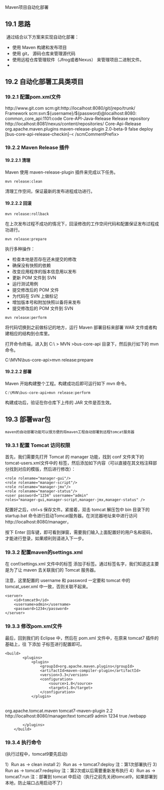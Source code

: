 Maven项目自动化部署

## 19.1 思路

​        通过结合以下方案来实现自动化部署：

- 使用 Maven 构建和发布项目
- 使用 git， 源码仓库来管理源代码
- 使用远程仓库管理软件（Jfrog或者Nexus） 来管理项目二进制文件。
- 

## 19.2 自动化部署工具类项目

### 19.2.1 配置pom.xml文件

<scm>
      <url>http://www.git.com</url>
      <connection>scm:git:http://localhost:8080/git/jrepo/trunk/
      Framework</connection>
      <developerConnection>scm:svn:${username}/${password}@localhost:8080:
      common_core_api:1101:code</developerConnection>
   </scm>
   <distributionManagement>
      <repository>
         <id>Core-API-Java-Release</id>
         <name>Release repository</name>
         <url>http://localhost:8081/nexus/content/repositories/
         Core-Api-Release</url>
      </repository>
   </distributionManagement>
   <build>
      <plugins>
         <plugin>
            <groupId>org.apache.maven.plugins</groupId>
            <artifactId>maven-release-plugin</artifactId>
            <version>2.0-beta-9</version>
            <configuration>
               <useReleaseProfile>false</useReleaseProfile>
               <goals>deploy</goals>
               <scmCommentPrefix>[bus-core-api-release-checkin]-<
               /scmCommentPrefix>
            </configuration>
         </plugin>
      </plugins>
   </build>



###  19.2.2  Maven Release 插件

#### 19.2.2.1  清理

Maven 使用 maven-release-plugin 插件来完成以下任务。

```
mvn release:clean
```

清理工作空间，保证最新的发布进程成功进行。

#### 19.2.2.2 回滚

```
mvn release:rollback
```

在上次发布过程不成功的情况下，回滚修改的工作空间代码和配置保证发布过程成功进行。

```
mvn release:prepare
```

执行多种操作：

- 检查本地是否存在还未提交的修改
- 确保没有快照的依赖
- 改变应用程序的版本信息用以发布
- 更新 POM 文件到 SVN
- 运行测试用例
- 提交修改后的 POM 文件
- 为代码在 SVN 上做标记
- 增加版本号和附加快照以备将来发布
- 提交修改后的 POM 文件到 SVN

```
mvn release:perform
```

将代码切换到之前做标记的地方，运行 Maven 部署目标来部署 WAR 文件或者构建相应的结构到仓库里。

打开命令终端，进入到 C:\ > MVN >bus-core-api 目录下，然后执行如下的 mvn 命令。

C:\MVN\bus-core-api>mvn release:prepare

#### 19.2.2.2 部署

Maven 开始构建整个工程。构建成功后即可运行如下 mvn 命令。

```
C:\MVN\bus-core-api>mvn release:perform
```

构建成功后，验证在你仓库下上传的 JAR 文件是否生效。



## 19.3 部署war包

	maven的自动部署功能可以很方便的将maven工程自动部署到远程tomcat服务器

### 19.3.1 配置 Tomcat 访问权限

首先，我们需要先打开 Tomcat 的 manager 功能，找到 conf 文件夹下的 tomcat-users.xml文件中的 <tomcat-users>标签，然后添加如下内容（可以直接在其文档注释部分找到对应的模版，然后进行修改）：

    <role rolename="manager-gui"/> 
    <role rolename="manager-script"/>
    <role rolename="manager-jmx"/>
    <role rolename="manager-status"/>
    <user password="1234" username="admin"
    roles="manager-gui,manager-script,manager-jmx,manager-status" />

 


配置好之后，ctrl+s 保存文件。紧接着，双击 tomcat 解压包中 bin 目录下的 startup.bat 命令进行启动Tomcat服务器。在浏览器地址来中进行访问http://localhost:8080/manager，

按下 Enter 回车键，即可看到弹窗，需要我们输入上面配置好的用户名和密码，才能进行登录，如果顺利则请进入下一步。

### 19.3.2 配置maven的settings.xml

在 conf/settings.xml 文件中的标签 <servers> 添加子标签。通过标签名字，我们知道这主要是为了让 maven 去关联我们的 Tomcat 服务器。

注意，这里配置的 username 和 password 一定要和 tomcat 中的 tomcat_user.xml 中一致，否则关联不起来。

    <server> 
        <id>tomcat9</id>
        <username>admin</username>
        <password>1234</password>
    </server>



### 19.3.3 修改pom.xml文件

最后，回到我们的 Eclipse 中，然后在 pom.xml 文件中，在原来 tomcat7 插件的基础上，往 <project> 下添加 <configuration> 子标签进行配置即可。

    <build>
    		<plugins>
    			<plugin>
    				<groupId>org.apache.maven.plugins</groupId>
    				<artifactId>maven-compiler-plugin</artifactId>
    				<version>3.3</version>
    				<configuration>
    					<source>1.8</source>
    					<target>1.8</target>
    				</configuration>
    			</plugin>


​     
    			<plugin>
    				<groupId>org.apache.tomcat.maven</groupId>
    				<artifactId>tomcat7-maven-plugin</artifactId>
    				<version>2.2</version>
    				<configuration>
    					<!-- 直接访问 Tomcat 服务器的 manager -->
    					<url>http://localhost:8080/manager/text</url>
    					<server>tomcat9</server>
    					<username>admin</username>
    					<password>1234</password>
    					<update>true</update>
    					<path>/webapp</path>
    				</configuration>
    			</plugin>
     
    		</plugins>
    	</build>



### 19.3.4 执行命令

(执行过程中，tomcat9要先启动)

1）Run as → clean install
2）Run as → tomcat7:deploy 注：第1次部署执行
3）Run as → tomcat7:redeploy 注：第2次或以后需要重新发布执行
4）Run as → tomcat7:run 注：部署到 tomcat 中启动（执行之前先关闭tomcat9，如果部署到本地，防止端口占用启动不了）